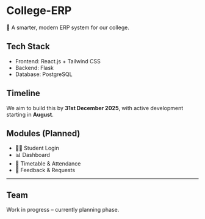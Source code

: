 # College-ERP

🚀 A smarter, modern ERP system for our college.

## Tech Stack
- Frontend: React.js + Tailwind CSS
- Backend: Flask
- Database: PostgreSQL

## Timeline
We aim to build this by **31st December 2025**, with active development starting in **August**.

## Modules (Planned)
- 🧑‍🎓 Student Login
- 📊 Dashboard
- 📅 Timetable & Attendance
- 📝 Feedback & Requests

---

## Team
Work in progress – currently planning phase.

